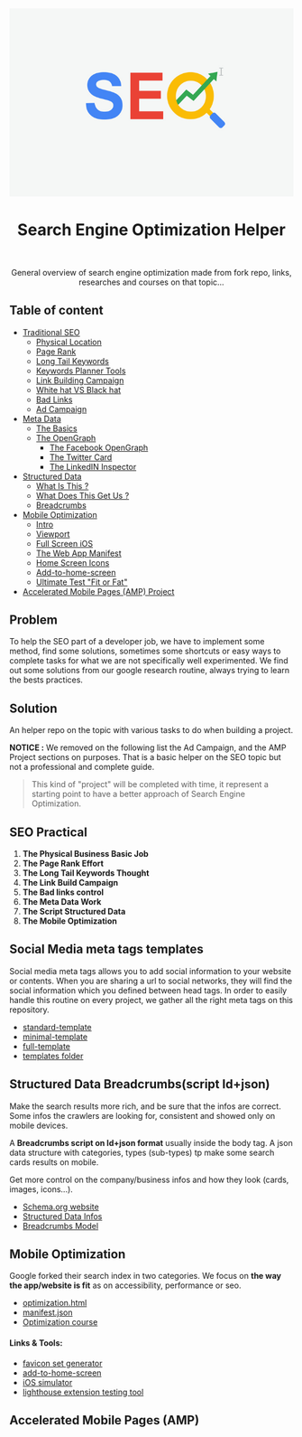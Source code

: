<div align="center">
<img src="assets/img/seo-main-img.jpg"/><br />

<h1>Search Engine Optimization Helper</h1><br />

<p>General overview of search engine optimization made from fork repo, links, researches and courses on that topic...</p>
</div>

## Table of content

- [Traditional SEO](course/TRADITIONAL.md)
  - [Physical Location](course/TRADITIONAL.md#physical-location)
  - [Page Rank](course/TRADITIONAL.md#pagerank)
  - [Long Tail Keywords](course/TRADITIONAL.md#long-tail-keywords)
  - [Keywords Planner Tools](course/TRADITIONAL.md#keywords-planner-tools)
  - [Link Building Campaign](course/TRADITIONAL.md#link-building-campaign)
  - [White hat VS Black hat](course/TRADITIONAL.md#white-hat-vs-black-hat)
  - [Bad Links](course/TRADITIONAL.md#bad-links)
  - [Ad Campaign](course/TRADITIONAL.md#ad-campaigns)
- [Meta Data](course/METADATA.md)
  - [The Basics](course/METADATA.md#basics-meta-tags)
  - [The OpenGraph](course/METADATA.md#opengraph-meta-tags)
    - [The Facebook OpenGraph](course/METADATA.md#facebook-opengraph)
    - [The Twitter Card](course/METADATA.md#twitter-card)
    - [The LinkedIN Inspector](course/METADATA.md#linkedin-inspector)
- [Structured Data](course/STRUCTUREDDATA.md)
  - [What Is This ?](course/STRUCTUREDDATA.md#what-is-this)
  - [What Does This Get Us ?](course/STRUCTUREDDATA.md#what-does-this-get-us)
  - [Breadcrumbs](course/STRUCTUREDDATA.md#breadcrumbs)
- [Mobile Optimization](course/MOBILEOPTIMIZATION.md)
  - [Intro](course/MOBILEOPTIMIZATION.md#Intro)
  - [Viewport](course/MOBILEOPTIMIZATION.md#The-viewport)
  - [Full Screen iOS](course/MOBILEOPTIMIZATION.md#The-Full-screen-Mode--iOS)
  - [The Web App Manifest](course/MOBILEOPTIMIZATION.md#The-Manifest-json--Android)
  - [Home Screen Icons](course/MOBILEOPTIMIZATION.md#Home-Screen-Icons)
  - [Add-to-home-screen](course/MOBILEOPTIMIZATION.md#Add-To-Home-Screen-Lib)
  - [Ultimate Test "Fit or Fat"](course/MOBILEOPTIMIZATION.md#The-Ultimate-test--Fit-Or-Fat-)
- [Accelerated Mobile Pages (AMP) Project](course/AMP.md)

## Problem

To help the SEO part of a developer job, we have to implement some method, find some solutions, sometimes some shortcuts or easy ways to complete tasks for what we are not specifically well experimented.
We find out some solutions from our google research routine, always trying to learn the bests practices.

## Solution

An helper repo on the topic with various tasks to do when building a project.

**NOTICE :** 
We removed on the following list the Ad Campaign, and the AMP Project sections on purposes. That is a basic helper on the SEO topic but not a professional and complete guide.

> This kind of "project" will be completed with time, it represent a starting point to have a better approach of Search Engine Optimization.

## SEO Practical

1. **The Physical Business Basic Job**
2. **The Page Rank Effort**
3. **The Long Tail Keywords Thought**
4. **The Link Build Campaign**
5. **The Bad links control**
6. **The Meta Data Work**  
7. **The Script Structured Data**
8. **The Mobile Optimization**

## Social Media meta tags templates

Social media meta tags allows you to add social information to your website or contents.
When you are sharing a url to social networks, they will find the social information which you defined between head tags.
In order to easily handle this routine on every project, we gather all the right meta tags on this repository.

- [standard-template](templates/standard-template.html)
- [minimal-template](templates/minimal-template.html)
- [full-template](templates/full-template.html)
- [templates folder](templates)

## Structured Data Breadcrumbs(script ld+json)

Make the search results more rich, and be sure that the infos are correct.
Some infos the crawlers are looking for, consistent and showed only on mobile devices.

A **Breadcrumbs script on ld+json format** usually inside the body tag. A json data structure with categories, types (sub-types) tp make some search cards results on mobile.

Get more control on the company/business infos and how they look (cards, images, icons...).

- [Schema.org website](https://schema.org/)
- [Structured Data Infos](course/STRUCTUREDDATA.md)
- [Breadcrumbs Model](breadcrumbs/breadcrumbs.html)

## Mobile Optimization

Google forked their search index in two categories.
We focus on **the way the app/website is fit** as on accessibility, performance or seo.

- [optimization.html](mobile-optimization/optimization.html)
- [manifest.json](mobile-optimization/manifest.json)
- [Optimization course](course/MOBILEOPTIMIZATION.md)

#### Links & Tools:

- [favicon set generator](https://realfavicongenerator.net/)
- [add-to-home-screen](https://github.com/cubiq/add-to-homescreen)
- [iOS simulator](https://appetize.io/)
- [lighthouse extension testing tool](https://chrome.google.com/webstore/detail/lighthouse/blipmdconlkpinefehnmjammfjpmpbjk?hl=fr)

## Accelerated Mobile Pages (AMP)
